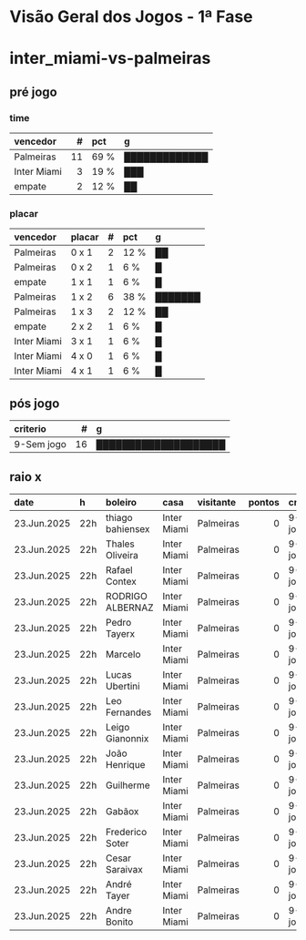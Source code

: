 # Visão Geral dos Jogos - 1ª Fase

# inter_miami-vs-palmeiras

## pré jogo

### time

| vencedor    |   # | pct   | g             |
|:------------|----:|:------|:--------------|
| Palmeiras   |  11 | 69 %  | █████████████ |
| Inter Miami |   3 | 19 %  | ███           |
| empate      |   2 | 12 %  | ██            |

### placar

| vencedor    | placar   |   # | pct   | g       |
|:------------|:---------|----:|:------|:--------|
| Palmeiras   | 0 x 1    |   2 | 12 %  | ██      |
| Palmeiras   | 0 x 2    |   1 | 6 %   | █       |
| empate      | 1 x 1    |   1 | 6 %   | █       |
| Palmeiras   | 1 x 2    |   6 | 38 %  | ███████ |
| Palmeiras   | 1 x 3    |   2 | 12 %  | ██      |
| empate      | 2 x 2    |   1 | 6 %   | █       |
| Inter Miami | 3 x 1    |   1 | 6 %   | █       |
| Inter Miami | 4 x 0    |   1 | 6 %   | █       |
| Inter Miami | 4 x 1    |   1 | 6 %   | █       |

## pós jogo

| criterio   |   # | g                    |
|:-----------|----:|:---------------------|
| 9-Sem jogo |  16 | ████████████████████ |

## raio x

| date        | h   | boleiro          | casa        | visitante   |   pontos | criteiro   | bol_placar   | bol_time    | real_placar   | real_time   |
|:------------|:----|:-----------------|:------------|:------------|---------:|:-----------|:-------------|:------------|:--------------|:------------|
| 23.Jun.2025 | 22h | thiago bahiensex | Inter Miami | Palmeiras   |        0 | 9-Sem jogo | 1 x 2        | Palmeiras   | <NA> x <NA>   | empate      |
| 23.Jun.2025 | 22h | Thales Oliveira  | Inter Miami | Palmeiras   |        0 | 9-Sem jogo | 1 x 3        | Palmeiras   | <NA> x <NA>   | empate      |
| 23.Jun.2025 | 22h | Rafael Contex    | Inter Miami | Palmeiras   |        0 | 9-Sem jogo | 4 x 0        | Inter Miami | <NA> x <NA>   | empate      |
| 23.Jun.2025 | 22h | RODRIGO ALBERNAZ | Inter Miami | Palmeiras   |        0 | 9-Sem jogo | 1 x 2        | Palmeiras   | <NA> x <NA>   | empate      |
| 23.Jun.2025 | 22h | Pedro Tayerx     | Inter Miami | Palmeiras   |        0 | 9-Sem jogo | 4 x 1        | Inter Miami | <NA> x <NA>   | empate      |
| 23.Jun.2025 | 22h | Marcelo          | Inter Miami | Palmeiras   |        0 | 9-Sem jogo | 1 x 2        | Palmeiras   | <NA> x <NA>   | empate      |
| 23.Jun.2025 | 22h | Lucas Ubertini   | Inter Miami | Palmeiras   |        0 | 9-Sem jogo | 1 x 1        | empate      | <NA> x <NA>   | empate      |
| 23.Jun.2025 | 22h | Leo Fernandes    | Inter Miami | Palmeiras   |        0 | 9-Sem jogo | 0 x 2        | Palmeiras   | <NA> x <NA>   | empate      |
| 23.Jun.2025 | 22h | Leigo Gianonnix  | Inter Miami | Palmeiras   |        0 | 9-Sem jogo | 1 x 3        | Palmeiras   | <NA> x <NA>   | empate      |
| 23.Jun.2025 | 22h | João Henrique    | Inter Miami | Palmeiras   |        0 | 9-Sem jogo | 3 x 1        | Inter Miami | <NA> x <NA>   | empate      |
| 23.Jun.2025 | 22h | Guilherme        | Inter Miami | Palmeiras   |        0 | 9-Sem jogo | 0 x 1        | Palmeiras   | <NA> x <NA>   | empate      |
| 23.Jun.2025 | 22h | Gabãox           | Inter Miami | Palmeiras   |        0 | 9-Sem jogo | 1 x 2        | Palmeiras   | <NA> x <NA>   | empate      |
| 23.Jun.2025 | 22h | Frederico Soter  | Inter Miami | Palmeiras   |        0 | 9-Sem jogo | 0 x 1        | Palmeiras   | <NA> x <NA>   | empate      |
| 23.Jun.2025 | 22h | Cesar Saraivax   | Inter Miami | Palmeiras   |        0 | 9-Sem jogo | 1 x 2        | Palmeiras   | <NA> x <NA>   | empate      |
| 23.Jun.2025 | 22h | André Tayer      | Inter Miami | Palmeiras   |        0 | 9-Sem jogo | 1 x 2        | Palmeiras   | <NA> x <NA>   | empate      |
| 23.Jun.2025 | 22h | Andre Bonito     | Inter Miami | Palmeiras   |        0 | 9-Sem jogo | 2 x 2        | empate      | <NA> x <NA>   | empate      |